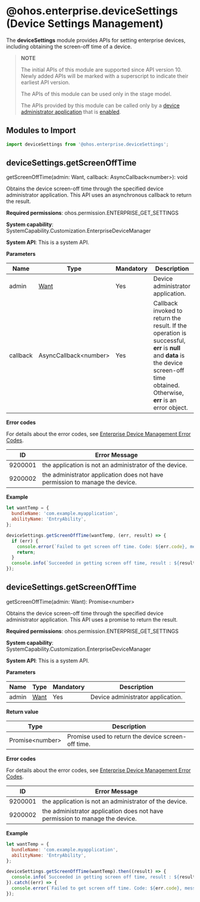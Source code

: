 # @ohos.enterprise.deviceSettings (Device Settings Management)

The **deviceSettings** module provides APIs for setting enterprise devices, including obtaining the screen-off time of a device.

> **NOTE**
>
> The initial APIs of this module are supported since API version 10. Newly added APIs will be marked with a superscript to indicate their earliest API version.
>
> The APIs of this module can be used only in the stage model.
>
> The APIs provided by this module can be called only by a [device administrator application](enterpriseDeviceManagement-overview.md#basic-concepts) that is [enabled](js-apis-enterprise-adminManager.md#adminmanagerenableadmin).

## Modules to Import

```js
import deviceSettings from '@ohos.enterprise.deviceSettings';
```

## deviceSettings.getScreenOffTime

getScreenOffTime(admin: Want, callback: AsyncCallback&lt;number&gt;): void

Obtains the device screen-off time through the specified device administrator application. This API uses an asynchronous callback to return the result.

**Required permissions**: ohos.permission.ENTERPRISE_GET_SETTINGS

**System capability**: SystemCapability.Customization.EnterpriseDeviceManager

**System API**: This is a system API.

**Parameters**

| Name     | Type                                      | Mandatory  | Description                      |
| -------- | ---------------------------------------- | ---- | ------------------------------- |
| admin    | [Want](js-apis-app-ability-want.md)     | Yes   | Device administrator application.                 |
| callback | AsyncCallback&lt;number&gt;            | Yes   | Callback invoked to return the result. If the operation is successful, **err** is **null** and **data** is the device screen-off time obtained. Otherwise, **err** is an error object.      |

**Error codes**

For details about the error codes, see [Enterprise Device Management Error Codes](../errorcodes/errorcode-enterpriseDeviceManager.md).

| ID| Error Message                                                                      |          
| ------- | ---------------------------------------------------------------------------- |
| 9200001 | the application is not an administrator of the device.                        |
| 9200002 | the administrator application does not have permission to manage the device. |

**Example**

```js
let wantTemp = {
  bundleName: 'com.example.myapplication',
  abilityName: 'EntryAbility',
};

deviceSettings.getScreenOffTime(wantTemp, (err, result) => {
  if (err) {
    console.error(`Failed to get screen off time. Code: ${err.code}, message: ${err.message}`);
    return;
  }
  console.info(`Succeeded in getting screen off time, result : ${result}`);
});
```

## deviceSettings.getScreenOffTime

getScreenOffTime(admin: Want): Promise&lt;number&gt;

Obtains the device screen-off time through the specified device administrator application. This API uses a promise to return the result.

**Required permissions**: ohos.permission.ENTERPRISE_GET_SETTINGS

**System capability**: SystemCapability.Customization.EnterpriseDeviceManager

**System API**: This is a system API.

**Parameters**

| Name  | Type                                 | Mandatory  | Description     |
| ----- | ----------------------------------- | ---- | ------- |
| admin | [Want](js-apis-app-ability-want.md) | Yes   | Device administrator application.|

**Return value**

| Type                  | Description                     |
| --------------------- | ------------------------- |
| Promise&lt;number&gt; | Promise used to return the device screen-off time. |

**Error codes**

For details about the error codes, see [Enterprise Device Management Error Codes](../errorcodes/errorcode-enterpriseDeviceManager.md).

| ID| Error Message                                                                    |          
| ------- | ---------------------------------------------------------------------------- |
| 9200001 | the application is not an administrator of the device.                        |
| 9200002 | the administrator application does not have permission to manage the device. |

**Example**

```js
let wantTemp = {
  bundleName: 'com.example.myapplication',
  abilityName: 'EntryAbility',
};

deviceSettings.getScreenOffTime(wantTemp).then((result) => {
  console.info(`Succeeded in getting screen off time, result : ${result}`);
}).catch((err) => {
  console.error(`Failed to get screen off time. Code: ${err.code}, message: ${err.message}`);
});
```
